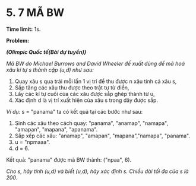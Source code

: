 # 5. 7 MÃ BW

**Time limit:** 1s.

**Problem:**

***(Olimpic Quốc tế(Bài dự tuyển))***

*Mã BW do Michael Burrows and David Wheeler đề xuất dùng để mã hoá xâu kí tự s thành cặp (u,d) như sau:*

1. Quay xâu s qua trái mỗi lần 1 vị trí để thu được n xâu tính cả xâu s,
2. Sắp tăng các xâu thu được theo trật tự từ điển,
3. Lấy các kí tự cuối của các xâu được sắp ghép thành từ u,
4. Xác định d là vị trí xuất hiện của xâu s trong dãy được sắp.

*Ví dụ:* s = "panama" ta có kết quả tại các bước như sau:

1. Sinh các xâu theo cách quay: "panama", "anamap", "namapa", "amapan", "mapana", "apanama".
2. Sắp xếp các xâu:  "anamap", "amapan", "mapana","namapa", "panama".
3. u = "npmaaa".
4. d = 6.

Kết quả: "panama" được mã BW thành: ("npaa", 6).

*Cho s, hãy tính (u,d) và biết (u,d), hãy xác định s. Chiều dài tối đa của s là 200.*

#
